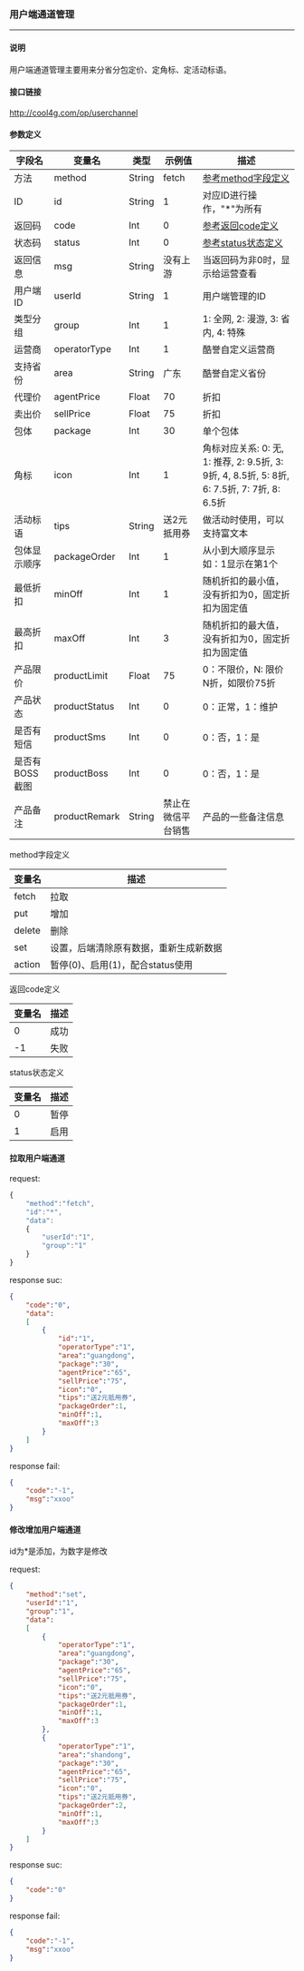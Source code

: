 ### 用户端通道管理

***

#### 说明

用户端通道管理主要用来分省分包定价、定角标、定活动标语。

#### 接口链接

http://cool4g.com/op/userchannel

#### 参数定义

|  字段名  |  变量名  |  类型  |  示例值  |  描述  |
|---------|----------|-------|----------|-------|
|  方法	  |  method  | String | fetch   | [参考method字段定义](#jumpmethod) |
|  ID     |  id      | String | 1       | 对应ID进行操作，"*"为所有   |
|  返回码  | code    | Int    | 0       | [参考返回code定义](#jumpcode) |
|  状态码  | status  | Int    | 0       | [参考status状态定义](#jumpstatus) |
| 返回信息 | msg     | String | 没有上游 | 当返回码为非0时，显示给运营查看 |
| 用户端ID | userId | String | 1 | 用户端管理的ID  |
| 类型分组 |  group  |  Int  | 1 | 1: 全网, 2: 漫游, 3: 省内, 4: 特殊 |
| 运营商 | operatorType |  Int  | 1 | 酷誉自定义运营商 |
| 支持省份 | area |  String  | 广东 | 酷誉自定义省份 |
| 代理价  |  agentPrice  |  Float  | 70 | 折扣 |
| 卖出价  |  sellPrice  |  Float  | 75 | 折扣 |
| 包体  |  package  |  Int  | 30 | 单个包体 |
| 角标  |  icon  |  Int  | 1 | 角标对应关系: 0: 无, 1: 推荐, 2: 9.5折, 3: 9折, 4, 8.5折, 5: 8折, 6: 7.5折, 7: 7折, 8: 6.5折 |
| 活动标语 | tips | String | 送2元抵用券 | 做活动时使用，可以支持富文本 |
| 包体显示顺序 | packageOrder | Int | 1 | 从小到大顺序显示 如：1显示在第1个 |
| 最低折扣 | minOff | Int | 1 | 随机折扣的最小值，没有折扣为0，固定折扣为固定值 |
| 最高折扣 | maxOff | Int | 3 | 随机折扣的最大值，没有折扣为0，固定折扣为固定值 |
| 产品限价 | productLimit | Float | 75 | 0：不限价，N: 限价N折，如限价75折 |
| 产品状态 | productStatus | Int | 0 | 0：正常，1：维护 |
| 是否有短信 | productSms | Int | 0 | 0：否，1：是 |
| 是否有BOSS截图 | productBoss | Int | 0 | 0：否，1：是 |
| 产品备注 | productRemark | String | 禁止在微信平台销售 | 产品的一些备注信息 |

<span id="jumpmethod">method字段定义</span>

| 变量名	  | 描述                              |
| ------- | --------------------------------- |
| fetch	  | 拉取                              |
| put	    | 增加                              |
| delete	| 删除                              |
| set  	    | 设置，后端清除原有数据，重新生成新数据   |
| action	| 暂停(0)、启用(1)，配合status使用    |

<span id="jumpcode">返回code定义</span>

| 变量名	| 描述       |
| ----- | ---------- |
| 0	    | 成功       |
| -1	  | 失败       |

<span id="jumpstatus">status状态定义</span>

| 变量名	| 描述       |
| ----- | ---------- |
| 0	    | 暂停       |
| 1	    | 启用       |

#### 拉取用户端通道

request:
```javascript
{
    "method":"fetch",
    "id":"*",
    "data":
    {
        "userId":"1",
        "group":"1"
    }
}
```
response suc:
```json
{
    "code":"0",
    "data":
    [
        {
            "id":"1",
            "operatorType":"1",
            "area":"guangdong",
            "package":"30",
            "agentPrice":"65",
            "sellPrice":"75",
            "icon":"0",
            "tips":"送2元抵用券",
            "packageOrder":1,
            "minOff":1,
            "maxOff":3
        }
    ]
}
```
response fail:
```json
{
    "code":"-1",
    "msg":"xxoo"
}
```

#### 修改增加用户端通道

id为*是添加，为数字是修改

request:
```json
{
    "method":"set",
    "userId":"1",
    "group":"1",
    "data":
    [
        {
            "operatorType":"1",
            "area":"guangdong",
            "package":"30",
            "agentPrice":"65",
            "sellPrice":"75",
            "icon":"0",
            "tips":"送2元抵用券",
            "packageOrder":1,
            "minOff":1,
            "maxOff":3
        },
        {
            "operatorType":"1",
            "area":"shandong",
            "package":"30",
            "agentPrice":"65",
            "sellPrice":"75",
            "icon":"0",
            "tips":"送2元抵用券",
            "packageOrder":2,
            "minOff":1,
            "maxOff":3
        }
    ]
}
```
response suc:
```json
{
    "code":"0"
}
```
response fail:
```json
{
    "code":"-1",
    "msg":"xxoo"
}
```

